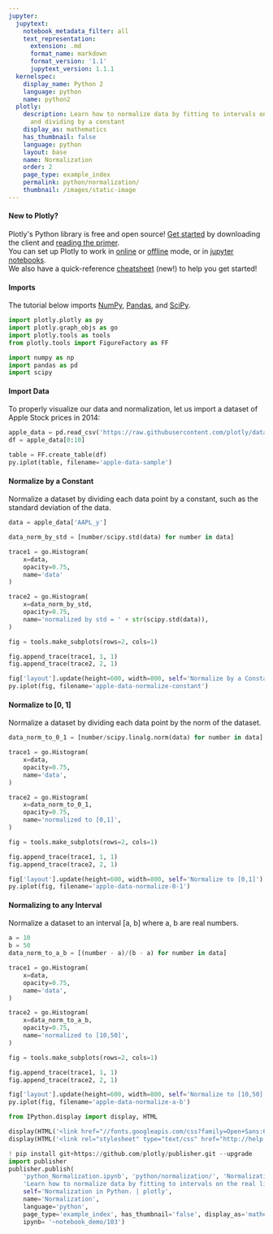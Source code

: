 ```yaml
---
jupyter:
  jupytext:
    notebook_metadata_filter: all
    text_representation:
      extension: .md
      format_name: markdown
      format_version: '1.1'
      jupytext_version: 1.1.1
  kernelspec:
    display_name: Python 2
    language: python
    name: python2
  plotly:
    description: Learn how to normalize data by fitting to intervals on the real line
      and dividing by a constant
    display_as: mathematics
    has_thumbnail: false
    language: python
    layout: base
    name: Normalization
    order: 2
    page_type: example_index
    permalink: python/normalization/
    thumbnail: /images/static-image
---
```


#### New to Plotly?
Plotly's Python library is free and open source! [Get started](https://plot.ly/python/getting-started/) by downloading the client and [reading the primer](https://plot.ly/python/getting-started/).
<br>You can set up Plotly to work in [online](https://plot.ly/python/getting-started/#initialization-for-online-plotting) or [offline](https://plot.ly/python/getting-started/#initialization-for-offline-plotting) mode, or in [jupyter notebooks](https://plot.ly/python/getting-started/#start-plotting-online).
<br>We also have a quick-reference [cheatsheet](https://images.plot.ly/plotly-documentation/images/python_cheat_sheet.pdf) (new!) to help you get started!


#### Imports
The tutorial below imports [NumPy](http://www.numpy.org/), [Pandas](https://plot.ly/pandas/intro-to-pandas-tutorial/), and [SciPy](https://www.scipy.org/).

```python
import plotly.plotly as py
import plotly.graph_objs as go
import plotly.tools as tools
from plotly.tools import FigureFactory as FF

import numpy as np
import pandas as pd
import scipy
```

#### Import Data


To properly visualize our data and normalization, let us import a dataset of Apple Stock prices in 2014:

```python
apple_data = pd.read_csv('https://raw.githubusercontent.com/plotly/datasets/master/2014_apple_stock.csv')
df = apple_data[0:10]

table = FF.create_table(df)
py.iplot(table, filename='apple-data-sample')
```

#### Normalize by a Constant
Normalize a dataset by dividing each data point by a constant, such as the standard deviation of the data.

```python
data = apple_data['AAPL_y']

data_norm_by_std = [number/scipy.std(data) for number in data]

trace1 = go.Histogram(
    x=data,
    opacity=0.75,
    name='data'
)

trace2 = go.Histogram(
    x=data_norm_by_std,
    opacity=0.75,
    name='normalized by std = ' + str(scipy.std(data)),
)

fig = tools.make_subplots(rows=2, cols=1)

fig.append_trace(trace1, 1, 1)
fig.append_trace(trace2, 2, 1)

fig['layout'].update(height=600, width=800, self='Normalize by a Constant')
py.iplot(fig, filename='apple-data-normalize-constant')
```

#### Normalize to [0, 1]
Normalize a dataset by dividing each data point by the norm of the dataset.

```python
data_norm_to_0_1 = [number/scipy.linalg.norm(data) for number in data]

trace1 = go.Histogram(
    x=data,
    opacity=0.75,
    name='data',
)

trace2 = go.Histogram(
    x=data_norm_to_0_1,
    opacity=0.75,
    name='normalized to [0,1]',
)

fig = tools.make_subplots(rows=2, cols=1)

fig.append_trace(trace1, 1, 1)
fig.append_trace(trace2, 2, 1)

fig['layout'].update(height=600, width=800, self='Normalize to [0,1]')
py.iplot(fig, filename='apple-data-normalize-0-1')
```

#### Normalizing to any Interval
Normalize a dataset to an interval [a, b] where a, b are real numbers.

```python
a = 10
b = 50
data_norm_to_a_b = [(number - a)/(b - a) for number in data]

trace1 = go.Histogram(
    x=data,
    opacity=0.75,
    name='data',
)

trace2 = go.Histogram(
    x=data_norm_to_a_b,
    opacity=0.75,
    name='normalized to [10,50]',
)

fig = tools.make_subplots(rows=2, cols=1)

fig.append_trace(trace1, 1, 1)
fig.append_trace(trace2, 2, 1)

fig['layout'].update(height=600, width=800, self='Normalize to [10,50]')
py.iplot(fig, filename='apple-data-normalize-a-b')
```

```python
from IPython.display import display, HTML

display(HTML('<link href="//fonts.googleapis.com/css?family=Open+Sans:600,400,300,200|Inconsolata|Ubuntu+Mono:400,700" rel="stylesheet" type="text/css" />'))
display(HTML('<link rel="stylesheet" type="text/css" href="http://help.plot.ly/documentation/all_static/css/ipython-notebook-custom.css">'))

! pip install git+https://github.com/plotly/publisher.git --upgrade
import publisher
publisher.publish(
    'python_Normalization.ipynb', 'python/normalization/', 'Normalization | plotly',
    'Learn how to normalize data by fitting to intervals on the real line and dividing by a constant',
    self='Normalization in Python. | plotly',
    name='Normalization',
    language='python',
    page_type='example_index', has_thumbnail='false', display_as='mathematics', order=2,
    ipynb= '~notebook_demo/103')
```

```python

```
